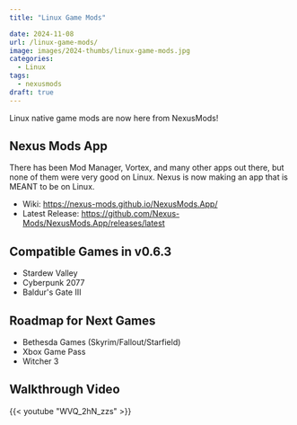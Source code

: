 ```yaml
---
title: "Linux Game Mods"

date: 2024-11-08
url: /linux-game-mods/
image: images/2024-thumbs/linux-game-mods.jpg
categories:
  - Linux
tags:
  - nexusmods
draft: true
---
```

Linux native game mods are now here from NexusMods!
<!--more-->

## Nexus Mods App

There has been Mod Manager, Vortex, and many other apps out there, but none of them were very good on Linux. Nexus is now making an app that is MEANT to be on Linux.

- Wiki: <https://nexus-mods.github.io/NexusMods.App/>
- Latest Release: <https://github.com/Nexus-Mods/NexusMods.App/releases/latest>

## Compatible Games in v0.6.3

- Stardew Valley
- Cyberpunk 2077
- Baldur's Gate III

## Roadmap for Next Games

- Bethesda Games (Skyrim/Fallout/Starfield)
- Xbox Game Pass
- Witcher 3 




## Walkthrough Video

{{< youtube "WVQ_2hN_zzs" >}}
